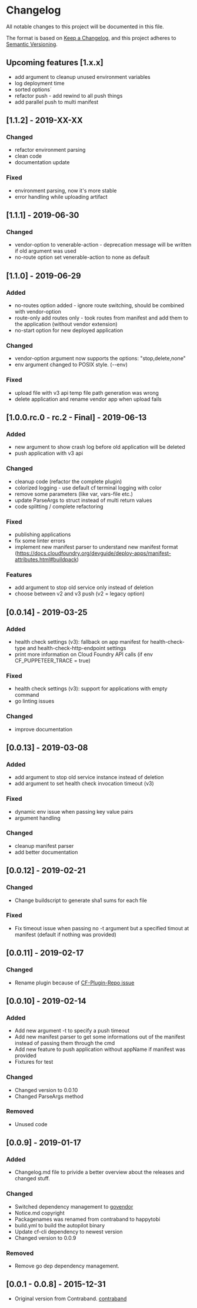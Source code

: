 # Changelog

All notable changes to this project will be documented in this file.

The format is based on [Keep a Changelog](https://keepachangelog.com/en/1.0.0/),
and this project adheres to [Semantic Versioning](https://semver.org/spec/v2.0.0.html).

## Upcoming features [1.x.x]

- add argument to cleanup unused environment variables
- log deployment time
- sorted options´
- refactor push - add rewind to all push things
- add parallel push to multi manifest

## [1.1.2] - 2019-XX-XX

### Changed

- refactor environment parsing
- clean code
- documentation update

### Fixed

- environment parsing, now it's more stable
- error handling while uploading artifact

## [1.1.1] - 2019-06-30

### Changed

- vendor-option to venerable-action - deprecation message will be written if old argument was used
- no-route option set venerable-action to none as default

## [1.1.0] - 2019-06-29

### Added

- no-routes option added - ignore route switching, should be combined with vendor-option
- route-only add routes only - took routes from manifest and add them to the application (without vendor extension)
- no-start option for new deployed application

### Changed

- vendor-option argument now supports the options: "stop,delete,none"
- env argument changed to POSIX style. (--env)

### Fixed

- upload file with v3 api temp file path generation was wrong
- delete application and rename vendor app when upload fails

## [1.0.0.rc.0 - rc.2 - Final] - 2019-06-13

### Added

- new argument to show crash log before old application will be deleted
- push application with v3 api

### Changed

- cleanup code (refactor the complete plugin)
- colorized logging - use default cf terminal logging with color
- remove some parameters (like var, vars-file etc.)
- update ParseArgs to struct instead of multi return values
- code splitting / complete refactoring

### Fixed

- publishing applications
- fix some linter errors
- implement new manifest parser to understand new manifest format (https://docs.cloudfoundry.org/devguide/deploy-apps/manifest-attributes.html#buildpack)

### Features

- add argument to stop old service only instead of deletion
- choose between v2 and v3 push (v2 = legacy option)

## [0.0.14] - 2019-03-25

### Added

- health check settings (v3): fallback on app manifest for health-check-type and health-check-http-endpoint settings
- print more information on Cloud Foundry API calls (if env CF_PUPPETEER_TRACE = true)

### Fixed

- health check settings (v3): support for applications with empty command
- go linting issues

### Changed

- improve documentation

## [0.0.13] - 2019-03-08

### Added

- add argument to stop old service instance instead of deletion
- add argument to set health check invocation timeout (v3)

### Fixed

- dynamic env issue when passing key value pairs
- argument handling

### Changed

- cleanup manifest parser
- add better documentation

## [0.0.12] - 2019-02-21

### Changed

- Change buildscript to generate sha1 sums for each file

### Fixed

- Fix timeout issue when passing no -t argument but a specified timout at manifest (default if nothing was provided)

## [0.0.11] - 2019-02-17

### Changed

- Rename plugin because of [CF-Plugin-Repo issue](https://github.com/cloudfoundry/cli-plugin-repo/pull/282#issuecomment-463328661)

## [0.0.10] - 2019-02-14

### Added

- Add new argument -t to specify a push timeout
- Add new manifest parser to get some informations out of the manifest instead of passing them through the cmd
- Add new feature to push application without appName if manifest was provided
- Fixtures for test

### Changed

- Changed version to 0.0.10
- Changed ParseArgs method

### Removed

- Unused code

## [0.0.9] - 2019-01-17

### Added

- Changelog.md file to privide a better overview about the releases and changed stuff.

### Changed

- Switched dependency management to [govendor](https://github.com/kardianos/govendor)
- Notice.md copyright
- Packagenames was renamed from contraband to happytobi
- build.yml to build the autopilot binary
- Update cf-cli dependency to newest version
- Changed version to 0.0.9

### Removed

- Remove go dep dependency management.

## [0.0.1 - 0.0.8] - 2015-12-31

- Original version from Contraband. [contraband](https://github.com/contraband/autopilot)
